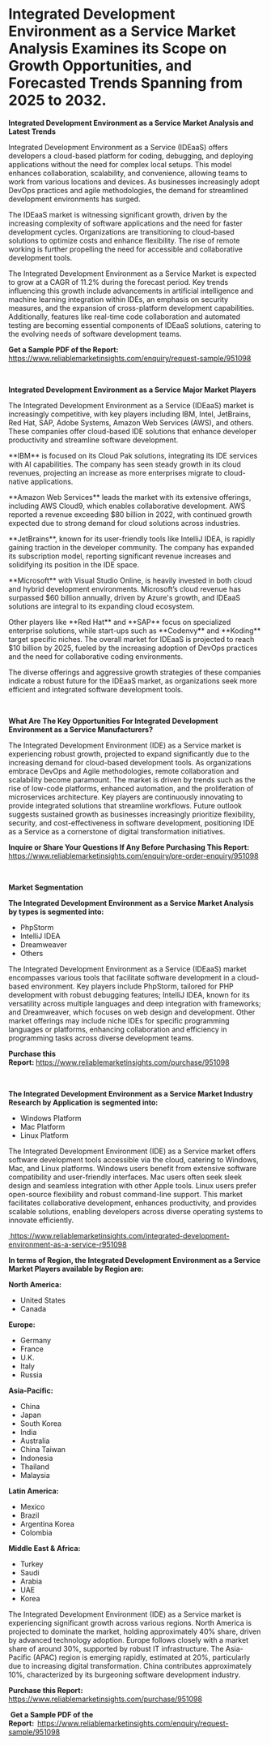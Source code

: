 <p><h1>Integrated Development Environment as a Service Market Analysis Examines its Scope on Growth Opportunities, and Forecasted Trends Spanning from 2025 to 2032.</h1></p><p><strong>Integrated Development Environment as a Service Market Analysis and Latest Trends</strong></p>
<p><p>Integrated Development Environment as a Service (IDEaaS) offers developers a cloud-based platform for coding, debugging, and deploying applications without the need for complex local setups. This model enhances collaboration, scalability, and convenience, allowing teams to work from various locations and devices. As businesses increasingly adopt DevOps practices and agile methodologies, the demand for streamlined development environments has surged.</p><p>The IDEaaS market is witnessing significant growth, driven by the increasing complexity of software applications and the need for faster development cycles. Organizations are transitioning to cloud-based solutions to optimize costs and enhance flexibility. The rise of remote working is further propelling the need for accessible and collaborative development tools.</p><p>The Integrated Development Environment as a Service Market is expected to grow at a CAGR of 11.2% during the forecast period. Key trends influencing this growth include advancements in artificial intelligence and machine learning integration within IDEs, an emphasis on security measures, and the expansion of cross-platform development capabilities. Additionally, features like real-time code collaboration and automated testing are becoming essential components of IDEaaS solutions, catering to the evolving needs of software development teams.</p></p>
<p><strong>Get a Sample PDF of the Report:&nbsp;</strong> <a href="https://www.reliablemarketinsights.com/enquiry/request-sample/951098?utm_campaign=3326&utm_medium=2&utm_source=Github&utm_content=ia&utm_term=17042025&utm_id=integrated-development-environment-as-a-service">https://www.reliablemarketinsights.com/enquiry/request-sample/951098</a></p>
<p>&nbsp;</p>
<p><strong>Integrated Development Environment as a Service Major Market Players</strong></p>
<p><p>The Integrated Development Environment as a Service (IDEaaS) market is increasingly competitive, with key players including IBM, Intel, JetBrains, Red Hat, SAP, Adobe Systems, Amazon Web Services (AWS), and others. These companies offer cloud-based IDE solutions that enhance developer productivity and streamline software development.</p><p>**IBM** is focused on its Cloud Pak solutions, integrating its IDE services with AI capabilities. The company has seen steady growth in its cloud revenues, projecting an increase as more enterprises migrate to cloud-native applications. </p><p>**Amazon Web Services** leads the market with its extensive offerings, including AWS Cloud9, which enables collaborative development. AWS reported a revenue exceeding $80 billion in 2022, with continued growth expected due to strong demand for cloud solutions across industries.</p><p>**JetBrains**, known for its user-friendly tools like IntelliJ IDEA, is rapidly gaining traction in the developer community. The company has expanded its subscription model, reporting significant revenue increases and solidifying its position in the IDE space.</p><p>**Microsoft** with Visual Studio Online, is heavily invested in both cloud and hybrid development environments. Microsoft’s cloud revenue has surpassed $60 billion annually, driven by Azure's growth, and IDEaaS solutions are integral to its expanding cloud ecosystem.</p><p>Other players like **Red Hat** and **SAP** focus on specialized enterprise solutions, while start-ups such as **Codenvy** and **Koding** target specific niches. The overall market for IDEaaS is projected to reach $10 billion by 2025, fueled by the increasing adoption of DevOps practices and the need for collaborative coding environments.</p><p>The diverse offerings and aggressive growth strategies of these companies indicate a robust future for the IDEaaS market, as organizations seek more efficient and integrated software development tools.</p></p>
<p>&nbsp;</p>
<p><strong>What Are The Key Opportunities For Integrated Development Environment as a Service Manufacturers?</strong></p>
<p><p>The Integrated Development Environment (IDE) as a Service market is experiencing robust growth, projected to expand significantly due to the increasing demand for cloud-based development tools. As organizations embrace DevOps and Agile methodologies, remote collaboration and scalability become paramount. The market is driven by trends such as the rise of low-code platforms, enhanced automation, and the proliferation of microservices architecture. Key players are continuously innovating to provide integrated solutions that streamline workflows. Future outlook suggests sustained growth as businesses increasingly prioritize flexibility, security, and cost-effectiveness in software development, positioning IDE as a Service as a cornerstone of digital transformation initiatives.</p></p>
<p><strong>Inquire or Share Your Questions If Any Before Purchasing This Report:</strong> <a href="https://www.reliablemarketinsights.com/enquiry/pre-order-enquiry/951098?utm_campaign=3326&utm_medium=2&utm_source=Github&utm_content=ia&utm_term=17042025&utm_id=integrated-development-environment-as-a-service">https://www.reliablemarketinsights.com/enquiry/pre-order-enquiry/951098</a></p>
<p>&nbsp;</p>
<p><strong>Market Segmentation</strong></p>
<p><strong>The Integrated Development Environment as a Service Market Analysis by types is segmented into:</strong></p>
<p><ul><li>PhpStorm</li><li>IntelliJ IDEA</li><li>Dreamweaver</li><li>Others</li></ul></p>
<p><p>The Integrated Development Environment as a Service (IDEaaS) market encompasses various tools that facilitate software development in a cloud-based environment. Key players include PhpStorm, tailored for PHP development with robust debugging features; IntelliJ IDEA, known for its versatility across multiple languages and deep integration with frameworks; and Dreamweaver, which focuses on web design and development. Other market offerings may include niche IDEs for specific programming languages or platforms, enhancing collaboration and efficiency in programming tasks across diverse development teams.</p></p>
<p><strong>Purchase this Report:&nbsp;</strong><a href="https://www.reliablemarketinsights.com/purchase/951098?utm_campaign=3326&utm_medium=2&utm_source=Github&utm_content=ia&utm_term=17042025&utm_id=integrated-development-environment-as-a-service">https://www.reliablemarketinsights.com/purchase/951098</a></p>
<p>&nbsp;</p>
<p><strong>The Integrated Development Environment as a Service Market Industry Research by Application is segmented into:</strong></p>
<p><ul><li>Windows Platform</li><li>Mac Platform</li><li>Linux Platform</li></ul></p>
<p><p>The Integrated Development Environment (IDE) as a Service market offers software development tools accessible via the cloud, catering to Windows, Mac, and Linux platforms. Windows users benefit from extensive software compatibility and user-friendly interfaces. Mac users often seek sleek design and seamless integration with other Apple tools. Linux users prefer open-source flexibility and robust command-line support. This market facilitates collaborative development, enhances productivity, and provides scalable solutions, enabling developers across diverse operating systems to innovate efficiently.</p></p>
<p><a href="https://www.reliablemarketinsights.com/integrated-development-environment-as-a-service-r951098?utm_campaign=3326&utm_medium=2&utm_source=Github&utm_content=ia&utm_term=17042025&utm_id=integrated-development-environment-as-a-service">&nbsp;https://www.reliablemarketinsights.com/integrated-development-environment-as-a-service-r951098</a></p>
<p><strong>In terms of Region, the Integrated Development Environment as a Service Market Players available by Region are:</strong></p>
<p>
    <p> <strong> North America: </strong>
        <ul>
            <li>United States</li>
            <li>Canada</li>
        </ul>
        </p> 
    <p> <strong> Europe: </strong>
        <ul>
            <li>Germany</li>
            <li>France</li>
            <li>U.K.</li>
            <li>Italy</li>
            <li>Russia</li>
        </ul>
        </p> 
    <p> <strong> Asia-Pacific: </strong>
        <ul>
            <li>China</li>
            <li>Japan</li>
            <li>South Korea</li>
            <li>India</li>
            <li>Australia</li>
            <li>China Taiwan</li>
            <li>Indonesia</li>
            <li>Thailand</li>
            <li>Malaysia</li>
        </ul>
        </p> 
    <p> <strong> Latin America: </strong>
        <ul>
            <li>Mexico</li>
            <li>Brazil</li>
            <li>Argentina Korea</li>
            <li>Colombia</li>
        </ul>
        </p> 
    <p> <strong> Middle East & Africa: </strong>
        <ul>
            <li>Turkey</li>
            <li>Saudi</li>
            <li>Arabia</li>
            <li>UAE</li>
            <li>Korea</li>
        </ul>
    </p>
    </p>
<p><p>The Integrated Development Environment (IDE) as a Service market is experiencing significant growth across various regions. North America is projected to dominate the market, holding approximately 40% share, driven by advanced technology adoption. Europe follows closely with a market share of around 30%, supported by robust IT infrastructure. The Asia-Pacific (APAC) region is emerging rapidly, estimated at 20%, particularly due to increasing digital transformation. China contributes approximately 10%, characterized by its burgeoning software development industry.</p></p>
<p><strong>Purchase this Report: </strong><a href="https://www.reliablemarketinsights.com/purchase/951098?utm_campaign=3326&utm_medium=2&utm_source=Github&utm_content=ia&utm_term=17042025&utm_id=integrated-development-environment-as-a-service">https://www.reliablemarketinsights.com/purchase/951098</a></p>
<p>&nbsp;<strong>Get a Sample PDF of the Report:&nbsp;&nbsp;</strong><a href="https://www.reliablemarketinsights.com/enquiry/request-sample/951098?utm_campaign=3326&utm_medium=2&utm_source=Github&utm_content=ia&utm_term=17042025&utm_id=integrated-development-environment-as-a-service">https://www.reliablemarketinsights.com/enquiry/request-sample/951098</a></p>
<p><strong></strong></p>
<p><p></p><p></p><p></p></p>